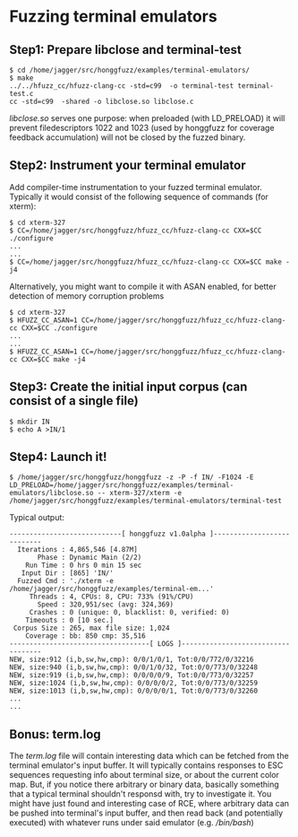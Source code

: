# Fuzzing terminal emulators #

## Step1: Prepare libclose and terminal-test ##

```
$ cd /home/jagger/src/honggfuzz/examples/terminal-emulators/
$ make
../../hfuzz_cc/hfuzz-clang-cc -std=c99  -o terminal-test terminal-test.c
cc -std=c99  -shared -o libclose.so libclose.c
```

*libclose.so* serves one purpose: when preloaded (with LD_PRELOAD) it will
prevent filedescriptors 1022 and 1023 (used by honggfuzz for coverage feedback
accumulation) will not be closed by the fuzzed binary.

## Step2: Instrument your terminal emulator ##

Add compiler-time instrumentation to your fuzzed terminal emulator. Typically it
would consist of the following sequence of commands (for xterm):

```
$ cd xterm-327
$ CC=/home/jagger/src/honggfuzz/hfuzz_cc/hfuzz-clang-cc CXX=$CC ./configure
...
...
$ CC=/home/jagger/src/honggfuzz/hfuzz_cc/hfuzz-clang-cc CXX=$CC make -j4
```

Alternatively, you might want to compile it with ASAN enabled, for better detection of memory corruption problems

```
$ cd xterm-327
$ HFUZZ_CC_ASAN=1 CC=/home/jagger/src/honggfuzz/hfuzz_cc/hfuzz-clang-cc CXX=$CC ./configure
...
...
$ HFUZZ_CC_ASAN=1 CC=/home/jagger/src/honggfuzz/hfuzz_cc/hfuzz-clang-cc CXX=$CC make -j4
```

## Step3: Create the initial input corpus (can consist of a single file) ##

```
$ mkdir IN
$ echo A >IN/1
```

## Step4: Launch it! ##

```
$ /home/jagger/src/honggfuzz/honggfuzz -z -P -f IN/ -F1024 -E LD_PRELOAD=/home/jagger/src/honggfuzz/examples/terminal-emulators/libclose.so -- xterm-327/xterm -e /home/jagger/src/honggfuzz/examples/terminal-emulators/terminal-test
```

Typical output:
```
----------------------------[ honggfuzz v1.0alpha ]---------------------------
  Iterations : 4,865,546 [4.87M]
       Phase : Dynamic Main (2/2)
    Run Time : 0 hrs 0 min 15 sec
   Input Dir : [865] 'IN/'
  Fuzzed Cmd : './xterm -e /home/jagger/src/honggfuzz/examples/terminal-em...'
     Threads : 4, CPUs: 8, CPU: 733% (91%/CPU)
       Speed : 320,951/sec (avg: 324,369)
     Crashes : 0 (unique: 0, blacklist: 0, verified: 0)
    Timeouts : 0 [10 sec.]
 Corpus Size : 265, max file size: 1,024
    Coverage : bb: 850 cmp: 35,516
-----------------------------------[ LOGS ]-----------------------------------
NEW, size:912 (i,b,sw,hw,cmp): 0/0/1/0/1, Tot:0/0/772/0/32216
NEW, size:940 (i,b,sw,hw,cmp): 0/0/1/0/32, Tot:0/0/773/0/32248
NEW, size:919 (i,b,sw,hw,cmp): 0/0/0/0/9, Tot:0/0/773/0/32257
NEW, size:1024 (i,b,sw,hw,cmp): 0/0/0/0/2, Tot:0/0/773/0/32259
NEW, size:1013 (i,b,sw,hw,cmp): 0/0/0/0/1, Tot:0/0/773/0/32260
...
...
```

## Bonus: term.log ##

The *term.log* file will contain interesting data which can be fetched from the
terminal emulator's input buffer. It will typically contains responses to ESC
sequences requesting info about terminal size, or about the current color map.
But, if you notice there arbitrary or binary data, basically something that
a typical terminal shouldn't responsd with, try to investigate it. You might
have just found and interesting case of RCE, where arbitrary data can
be pushed into terminal's input buffer, and then read back (and potentially
executed) with whatever runs under said emulator (e.g. _/bin/bash_)

